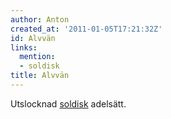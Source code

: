 ```yaml
---
author: Anton
created_at: '2011-01-05T17:21:32Z'
id: Alvvän
links:
  mention:
  - soldisk
title: Alvvän
---
```


Utslocknad [soldisk] adelsätt.

  [soldisk]: soldisk
